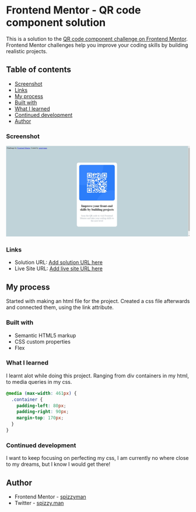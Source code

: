 # Frontend Mentor - QR code component solution

This is a solution to the [QR code component challenge on Frontend Mentor](https://www.frontendmentor.io/challenges/qr-code-component-iux_sIO_H). Frontend Mentor challenges help you improve your coding skills by building realistic projects. 

## Table of contents

  - [Screenshot](#screenshot)
  - [Links](#links)
  - [My process](#my-process)
  - [Built with](#built-with)
  - [What I learned](#what-i-learned)
  - [Continued development](#continued-development)
  - [Author](#author)

### Screenshot

![](./screenshot.jpg)

### Links

- Solution URL: [Add solution URL here](https://your-solution-url.com)
- Live Site URL: [Add live site URL here](https://your-live-site-url.com)

## My process

Started with making an html file for the project. Created a css file afterwards and connected them, using the link attribute.

### Built with

- Semantic HTML5 markup
- CSS custom properties
- Flex

### What I learned

I learnt alot while doing this project. Ranging from div containers in my html, to media queries in my css.

```css
@media (max-width: 461px) {
  .container {
    padding-left: 80px;
    padding-right: 90px;
    margin-top: 170px;
  }
}
```

### Continued development

I want to keep focusing on perfecting my css, I am currently no where close to my dreams, but I know I would get there!

## Author

- Frontend Mentor - [spizzyman](https://www.frontendmentor.io/profile/spizzyman)
- Twitter - [spizzy.man](https://www.twitter.com/)
